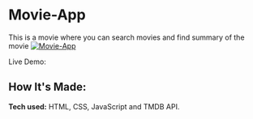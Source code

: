 # Movie-App
This is a movie where you can search movies and find summary of the movie
<a href="https://ibb.co/Wp87FRT"><img src="https://i.ibb.co/7NMBV09/Movie-App.png" alt="Movie-App" border="0"></a>

Live Demo:

## How It's Made:

**Tech used:** HTML, CSS, JavaScript and TMDB API.

